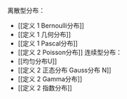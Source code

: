 离散型分布：
* [[定义 1 Bernoulli分布]]
* [[定义 1 几何分布]]
* [[定义 1 Pascal分布]]
* [[定义 2 Poisson分布]]
连续型分布：
* [[均匀分布U]]
* [[定义 2 正态分布 Gauss分布 N]]
* [[定义 2 Gamma分布]]
* [[定义 2 指数分布]]